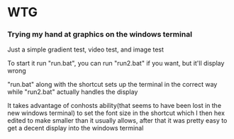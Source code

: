 # WTG
### Trying my hand at graphics on the windows terminal

Just a simple gradient test, video test, and image test

To start it run "run.bat", you can run "run2.bat" if you want, but it'll display wrong

"run.bat" along with the shortcut sets up the terminal in the correct way while "run2.bat" actually handles the display

It takes advantage of conhosts ability(that seems to have been lost in the new windows terminal) to set the font size in the shortcut which I then hex edited to make smaller than it usually allows, after that it was pretty easy to get a decent display into the windows terminal